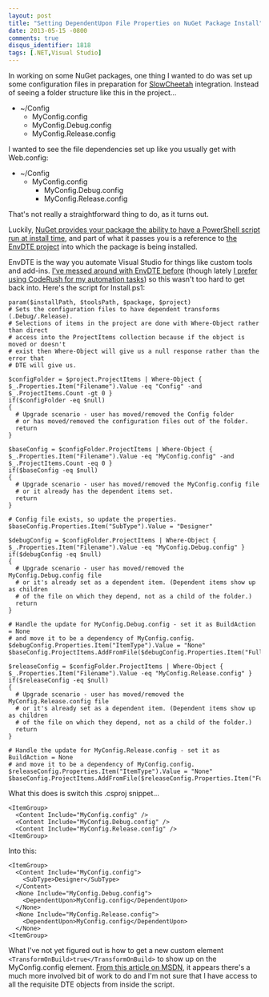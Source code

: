```yaml
---
layout: post
title: "Setting DependentUpon File Properties on NuGet Package Install"
date: 2013-05-15 -0800
comments: true
disqus_identifier: 1818
tags: [.NET,Visual Studio]
---
```

In working on some NuGet packages, one thing I wanted to do was set up
some configuration files in preparation for
[SlowCheetah](http://nuget.org/packages/SlowCheetah/) integration.
Instead of seeing a folder structure like this in the project…

-   \~/Config
    -   MyConfig.config
    -   MyConfig.Debug.config
    -   MyConfig.Release.config

I wanted to see the file dependencies set up like you usually get with
Web.config:

-   \~/Config
    -   MyConfig.config
        -   MyConfig.Debug.config
        -   MyConfig.Release.config

That's not really a straightforward thing to do, as it turns out.

Luckily, [NuGet provides your package the ability to have a PowerShell
script run at install
time](http://docs.nuget.org/docs/creating-packages/creating-and-publishing-a-package),
and part of what it passes you is a reference to [the EnvDTE
project](http://msdn.microsoft.com/en-us/library/51h9a6ew(v=vs.110).aspx)
into which the package is being installed.

EnvDTE is the way you automate Visual Studio for things like custom
tools and add-ins. [I've messed around with EnvDTE
before](/archive/2004/06/25/solvent---power-toys-for-visual-studio-.net.aspx)
(though lately [I prefer using CodeRush for my automation
tasks](http://www.devexpress.com/Products/Visual_Studio_Add-in/Coding_Assistance/))
so this wasn't too hard to get back into. Here's the script for
Install.ps1:

    param($installPath, $toolsPath, $package, $project)
    # Sets the configuration files to have dependent transforms (.Debug/.Release).
    # Selections of items in the project are done with Where-Object rather than direct
    # access into the ProjectItems collection because if the object is moved or doesn't
    # exist then Where-Object will give us a null response rather than the error that
    # DTE will give us.

    $configFolder = $project.ProjectItems | Where-Object { $_.Properties.Item("Filename").Value -eq "Config" -and  $_.ProjectItems.Count -gt 0 }
    if($configFolder -eq $null)
    {
      # Upgrade scenario - user has moved/removed the Config folder
      # or has moved/removed the configuration files out of the folder.
      return
    }

    $baseConfig = $configFolder.ProjectItems | Where-Object { $_.Properties.Item("Filename").Value -eq "MyConfig.config" -and $_.ProjectItems.Count -eq 0 }
    if($baseConfig -eq $null)
    {
      # Upgrade scenario - user has moved/removed the MyConfig.config file
      # or it already has the dependent items set.
      return
    }

    # Config file exists, so update the properties.
    $baseConfig.Properties.Item("SubType").Value = "Designer"

    $debugConfig = $configFolder.ProjectItems | Where-Object { $_.Properties.Item("Filename").Value -eq "MyConfig.Debug.config" }
    if($debugConfig -eq $null)
    {
      # Upgrade scenario - user has moved/removed the MyConfig.Debug.config file
      # or it's already set as a dependent item. (Dependent items show up as children
      # of the file on which they depend, not as a child of the folder.)
      return
    }

    # Handle the update for MyConfig.Debug.config - set it as BuildAction = None
    # and move it to be a dependency of MyConfig.config.
    $debugConfig.Properties.Item("ItemType").Value = "None"
    $baseConfig.ProjectItems.AddFromFile($debugConfig.Properties.Item("FullPath").Value)

    $releaseConfig = $configFolder.ProjectItems | Where-Object { $_.Properties.Item("Filename").Value -eq "MyConfig.Release.config" }
    if($releaseConfig -eq $null)
    {
      # Upgrade scenario - user has moved/removed the MyConfig.Release.config file
      # or it's already set as a dependent item. (Dependent items show up as children
      # of the file on which they depend, not as a child of the folder.)
      return
    }

    # Handle the update for MyConfig.Release.config - set it as BuildAction = None
    # and move it to be a dependency of MyConfig.config.
    $releaseConfig.Properties.Item("ItemType").Value = "None"
    $baseConfig.ProjectItems.AddFromFile($releaseConfig.Properties.Item("FullPath").Value)

What this does is switch this .csproj snippet…

    <ItemGroup>
      <Content Include="MyConfig.config" />
      <Content Include="MyConfig.Debug.config" />
      <Content Include="MyConfig.Release.config" />
    <ItemGroup>

Into this:

    <ItemGroup>
      <Content Include="MyConfig.config">
        <SubType>Designer</SubType>
      </Content>
      <None Include="MyConfig.Debug.config">
        <DependentUpon>MyConfig.config</DependentUpon>
      </None>
      <None Include="MyConfig.Release.config">
        <DependentUpon>MyConfig.config</DependentUpon>
      </None>
    <ItemGroup>

What I've not yet figured out is how to get a new custom element
`<TransformOnBuild>true</TransformOnBuild>` to show up on the
MyConfig.config element. [From this article on
MSDN](http://msdn.microsoft.com/en-us/library/vstudio/bb491814.aspx), it
appears there's a much more involved bit of work to do and I'm not sure
that I have access to all the requisite DTE objects from inside the
script.

